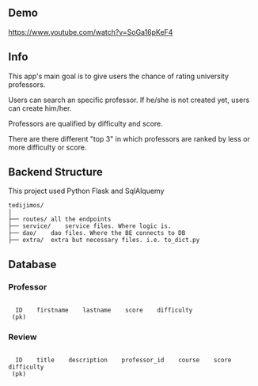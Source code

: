## Demo

https://www.youtube.com/watch?v=SoGa16pKeF4

## Info

This app's main goal is to give users the chance of rating university professors. 

Users can search an specific professor. If he/she is not created yet, users can create him/her.

Professors are qualified by difficulty and score.

There are there different "top 3" in which professors are ranked by less or more difficulty or score.

## Backend Structure

This project used Python Flask and SqlAlquemy


```
tedijimos/
│
├── routes/	all the endpoints
├── service/	service files. Where logic is. 
├── dao/	dao files. Where the BE connects to DB
├── extra/	extra but necessary files. i.e. to_dict.py

```

## Database

### Professor

```

  ID    firstname    lastname    score    difficulty
 (pk)
```

### Review 
```

  ID    title    description    professor_id    course    score    difficulty
 (pk)	
```		

